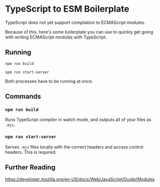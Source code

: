 # TypeScript to ESM Boilerplate

TypeScript does not yet support compilation to ECMAScript modules.

Because of this, here's some boilerplate you can use to quickly get going with writing ECMAScript modules with TypeScript.

## Running

`npm run build`

`npm run start-server`

Both processes have to be running at once.

## Commands

### `npm run build`
Runs TypeScript compiler in watch mode, and outputs all of your files as `.mjs`.

### `npm run start-server`
Serves `.mjs` files locally with the correct headers and access control headers. This is required.

## Further Reading

https://developer.mozilla.org/en-US/docs/Web/JavaScript/Guide/Modules
